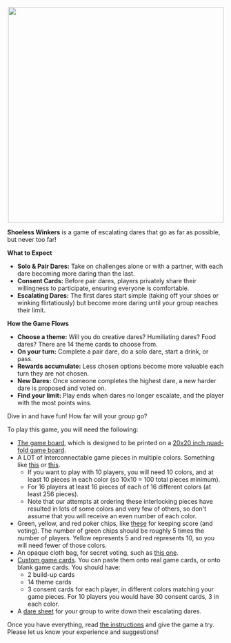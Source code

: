 <center>
  <img src="https://github.com/DaringGames/ShoelessWinkers/blob/main/Logo%20White%20BG.png" width=500>
</center>

**Shoeless Winkers** is a game of escalating dares that go as far as possible, but never too far!

**What to Expect**

 * **Solo & Pair Dares:** Take on challenges alone or with a partner, with each dare becoming more daring than the last.
 * **Consent Cards:** Before pair dares, players privately share their willingness to participate, ensuring everyone is comfortable.
 * **Escalating Dares:** The first dares start simple (taking off your shoes or winking flirtatiously) but become more daring until your group reaches their limit.

**How the Game Flows**

 * **Choose a theme:** Will you do creative dares? Humiliating dares? Food dares? There are 14 theme cards to choose from.
 * **On your turn:** Complete a pair dare, do a solo dare, start a drink, or pass.
 * **Rewards accumulate:** Less chosen options become more valuable each turn they are not chosen. 
 * **New Dares:** Once someone completes the highest dare, a new harder dare is proposed and voted on.
 * **Find your limit:** Play ends when dares no longer escalate, and the player with the most points wins.

Dive in and have fun! How far will your group go?


To play this game, you will need the following:
* [The game board](https://github.com/DaringGames/ShoelessWinkers/blob/main/Game%20Board/20x20GameBoard.png), which is designed to be printed on a [20x20 inch quad-fold game board](https://www.amazon.com/dp/B07THLWG3G).
* A LOT of Interconnectable game pieces in multiple colors. Something like [this](https://www.temu.com/goods.html?goods_id=601099525129549) or [this](https://www.aliexpress.us/item/2251832777869544.html).
  * If you want to play with 10 players, you will need 10 colors, and at least 10 pieces in each color (so 10x10 = 100 total pieces minimum).
  * For 16 players at least 16 pieces of each of 16 different colors (at least 256 pieces).
  * Note that our attempts at ordering these interlocking pieces have resulted in lots of some colors and very few of others, so don't assume that you will receive an even number of each color. 
* Green, yellow, and red poker chips, like [these](https://www.aliexpress.us/item/2251832503659677.html) for keeping score (and voting). The number of green chips should be roughly 5 times the number of players. Yellow represents 5 and red represents 10, so you will need fewer of those colors.
* An opaque cloth bag, for secret voting, such as [this one](https://www.aliexpress.us/item/3256806296143911.html).
* [Custom game cards](https://github.com/DaringGames/ShoelessWinkers/tree/main/Cards). You can paste them onto real game cards, or onto blank game cards. You should have:
  * 2 build-up cards
  * 14 theme cards
  * 3 consent cards for each player, in different colors matching your game pieces. For 10 players you would have 30 consent cards, 3 in each color.
* A [dare sheet](https://github.com/DaringGames/ShoelessWinkers/blob/main/PDFs/Dare%20Sheet.pdf) for your group to write down their escalating dares.

Once you have everything, read [the instructions](https://github.com/DaringGames/ShoelessWinkers/blob/main/PDFs/Instructions%20sheet.pdf) and give the game a try. Please let us know your experience and suggestions!

